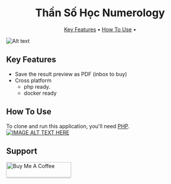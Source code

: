 
<h1 align="center">
  <br>
  Thần Số Học Numerology
  <br>
</h1>

<p align="center">
  <a href="#key-features">Key Features</a> •
  <a href="#how-to-use">How To Use</a> •

</p>


<img src="https://github.com/liesyx/Than-so-hoc-numerology/assets/63604038/c6b7151e-8a4c-43b5-ad51-b9bef4d41fe4" alt="Alt text" title="Main Web site">


## Key Features
* Save the result preview as PDF (inbox to buy)
* Cross platform
  - php ready.
  - docker ready
## How To Use

To clone and run this application, you'll need [PHP](https://www.php.net/).
[![IMAGE ALT TEXT HERE](https://img.youtube.com/vi/YrYjXtZfyOs/0.jpg)](https://www.youtube.com/watch?v=YrYjXtZfyOs)

## Support

<a href="https://www.buymeacoffee.com/liesy" target="_blank"><img src="https://www.buymeacoffee.com/assets/img/custom_images/purple_img.png" alt="Buy Me A Coffee" style="height: 41px !important;width: 174px !important;box-shadow: 0px 3px 2px 0px rgba(190, 190, 190, 0.5) !important;-webkit-box-shadow: 0px 3px 2px 0px rgba(190, 190, 190, 0.5) !important;" ></a>


